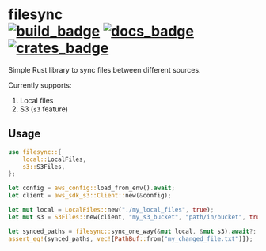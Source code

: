 # filesync <br/> [![build_badge]][build_url] [![docs_badge]][docs_url] [![crates_badge]][crates_url]

[build_badge]: https://github.com/mistodon/filesync/actions/workflows/rust.yml/badge.svg
[build_url]: https://github.com/mistodon/filesync
[docs_badge]: https://docs.rs/edres/badge.svg
[docs_url]: https://docs.rs/filesync/latest/filesync/
[crates_badge]: https://img.shields.io/crates/v/filesync.svg
[crates_url]: https://crates.io/crates/filesync

Simple Rust library to sync files between different sources.

Currently supports:

1. Local files
2. S3 (`s3` feature)

## Usage

```rust
use filesync::{
    local::LocalFiles,
    s3::S3Files,
};

let config = aws_config::load_from_env().await;
let client = aws_sdk_s3::Client::new(&config);

let mut local = LocalFiles::new("./my_local_files", true);
let mut s3 = S3Files::new(client, "my_s3_bucket", "path/in/bucket", true);

let synced_paths = filesync::sync_one_way(&mut local, &mut s3).await?;
assert_eq!(synced_paths, vec![PathBuf::from("my_changed_file.txt")]);
```
